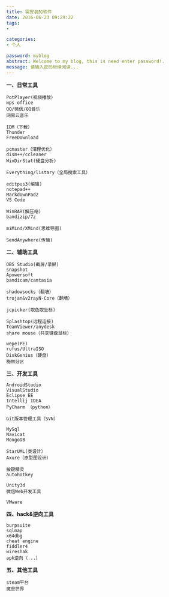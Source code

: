 ```yaml
---
title: 需安装的软件
date: 2016-06-23 09:29:22
tags: 
- 

categories:
- 个人

password: myblog
abstract: Welcome to my blog, this is need enter password!.
message: 请输入密码继续阅读...
---
```


**一、日常工具**


	PotPlayer(视频播放）
	wps office
	QQ/微信/QQ音乐
	网易云音乐

	IDM（下载）
	Thunder
	FreeDownload

	pcmaster（清理优化）
	dism++/ccleaner	
	WinDirStat(硬盘分析)

	Everything/listary（全局搜索工具）

	editpus3(编辑)
	notepad++
	MarkdownPad2
	VS Code

	WinRAR(解压缩)
	bandizip/7z

	miMind/XMind(思维导图)
	
	SendAnywhere(传输)
	
**二、辅助工具**

	OBS Studio(截屏/录屏)
	snapshot
	Apowersoft
	bandicam/camtasia

	shadowsocks（翻墙）
	trojan&v2rayN-Core（翻墙）

	jcpicker(取色取坐标)
	
	Splashtop(远程连接)
	TeamViewer/anydesk
	share mouse（共享键盘鼠标）

	wepe(PE)
	rufus/UltraISO
	DiskGenius（硬盘）
	梅林分区

**三、开发工具**	

	AndroidStudio
	VisualStudio
	Eclipse EE
	Intellij IDEA
	PyCharm （python）

	Git版本管理工具（SVN）
	
	MySql
	Navicat
	MongoDB

	StarUML(类设计）
	Axure（原型图设计）

	按键精灵
	autohotkey
	
	Unity3d
	微信Web开发工具
	
	VMware
	
**四、hack&逆向工具**

	burpsuite
	sqlmap
	x64dbg
	cheat engine
	fiddler4
	wireshak
	apk逆向（...）

**五、其他工具**

	steam平台
	魔兽世界